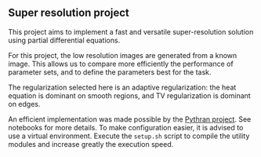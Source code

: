 ## Super resolution project

This project aims to implement a fast and versatile super-resolution solution using partial differential equations.

For this project, the low resolution images are generated from a known image.
This allows us to compare more efficiently the performance of parameter sets, and to define the parameters best for the task.

The regularization selected here is an adaptive regularization: the heat equation is dominant on smooth regions, and TV regularization is dominant on edges.

An efficient implementation was made possible by the [Pythran project](https://github.com/serge-sans-paille/pythran). See notebooks for more details. To make configuration easier, it is advised to use a virtual environment. Execute the `setup.sh` script to compile the utility modules and increase greatly the execution speed.
